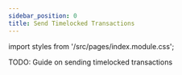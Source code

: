 ```yaml
---
sidebar_position: 0
title: Send Timelocked Transactions
---
```


import styles from '/src/pages/index.module.css';


TODO: Guide on sending timelocked transactions